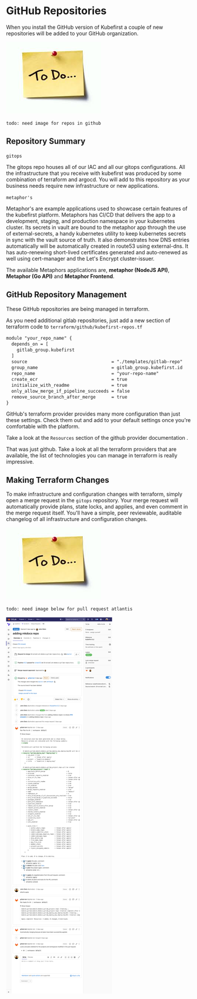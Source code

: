 # GitHub Repositories

When you install the GitHub version of Kubefirst a couple of new repositories will be added to your GitHub organization.

![](../../img/todo.jpeg)

`todo: need image for repos in github`

## Repository Summary

`gitops`

The gitops repo houses all of our IAC and all our gitops configurations. All the infrastructure that you receive with kubefirst was produced by some combination of terraform and argocd. You will add to this repository as your business needs require new infrastructure or new applications.

`metaphor's`

Metaphor's are example applications used to showcase certain features of the kubefirst platform. Metaphors has CI/CD
that delivers the app to a development, staging, and production namespace in your kubernetes cluster. Its secrets in
vault are bound to the metaphor app through the use of external-secrets, a handy kubernetes utility to keep kubernetes
secrets in sync with the vault source of truth. It also demonstrates how DNS entries automatically will be automatically
created in route53 using external-dns. It has auto-renewing short-lived certificates generated and auto-renewed as well
using cert-manager and the Let's Encrypt cluster-issuer.

The available Metaphors applications are, **metaphor (NodeJS API)**, **Metaphor (Go API)** and **Metaphor Frontend**.

## GitHub Repository Management

These GitHub repositories are being managed in terraform.

As you need additional gitlab repositories, just add a new section of terraform code to `terraform/github/kubefirst-repos.tf`
```
module "your_repo_name" {
  depends_on = [
    gitlab_group.kubefirst
  ]
  source                                = "./templates/gitlab-repo"
  group_name                            = gitlab_group.kubefirst.id
  repo_name                             = "your-repo-name"
  create_ecr                            = true
  initialize_with_readme                = true
  only_allow_merge_if_pipeline_succeeds = false
  remove_source_branch_after_merge      = true
}
```

GitHub's terraform provider provides many more configuration than just these settings. Check them out and add to your default settings once you're comfortable with the platform.

Take a look at the `Resources` section of the github provider documentation [](https://registry.terraform.io/providers/integrations/github/latest/docs).

That was just github. Take a look at all the terraform providers that are available, the list of technologies you can manage in terraform is really impressive. [](https://www.terraform.io/docs/providers/index.html)

## Making Terraform Changes

To make infrastructure and configuration changes with terraform, simply open a merge request in the `gitops` repository. Your merge request will automatically provide plans, state locks, and applies, and even comment in the merge request itself. You'll have a simple, peer reviewable, auditable changelog of all infrastructure and configuration changes.

![](../../img/todo.jpeg)

`todo: need image below for pull request atlantis`

![](../../img/kubefirst/gitlab-repositories/terraform-atlantis-merge-request.png)

